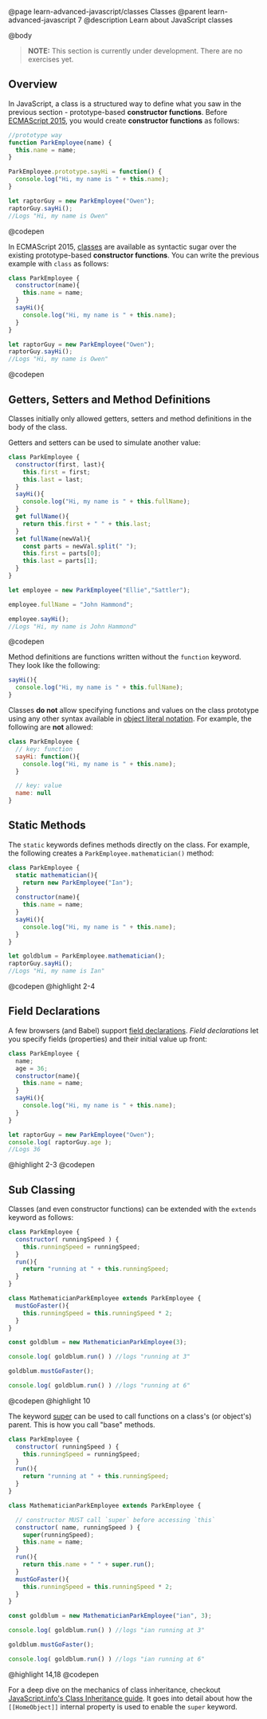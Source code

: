 @page learn-advanced-javascript/classes Classes
@parent learn-advanced-javascript 7
@description Learn about JavaScript classes

@body

> __NOTE:__ This section is currently under development.  There are no exercises yet.

## Overview

In JavaScript, a class is a structured way to define what you saw in the previous section - prototype-based __constructor functions__. Before [ECMAScript 2015](https://en.wikipedia.org/wiki/ECMAScript#6th_Edition_-_ECMAScript_2015), you would create __constructor functions__ as follows:

```js
//prototype way
function ParkEmployee(name) {
  this.name = name;
}

ParkEmployee.prototype.sayHi = function() {
  console.log("Hi, my name is " + this.name);
}

let raptorGuy = new ParkEmployee("Owen");
raptorGuy.sayHi();
//Logs "Hi, my name is Owen"
```
@codepen


In ECMAScript 2015, [classes](https://developer.mozilla.org/en-US/docs/Web/JavaScript/Reference/Classes) are available as syntactic sugar over the existing prototype-based __constructor functions__. You
can write the previous example with `class` as follows:

```js
class ParkEmployee {
  constructor(name){
    this.name = name;
  }
  sayHi(){
    console.log("Hi, my name is " + this.name);
  }
}

let raptorGuy = new ParkEmployee("Owen");
raptorGuy.sayHi();
//Logs "Hi, my name is Owen"
```
@codepen

## Getters, Setters and Method Definitions

Classes initially only allowed
getters, setters and method definitions
in the body of the class.

Getters and setters can be used to simulate another
value:

```js
class ParkEmployee {
  constructor(first, last){
    this.first = first;
    this.last = last;
  }
  sayHi(){
    console.log("Hi, my name is " + this.fullName);
  }
  get fullName(){
    return this.first + " " + this.last;
  }
  set fullName(newVal){
    const parts = newVal.split(" ");
    this.first = parts[0];
    this.last = parts[1];
  }
}

let employee = new ParkEmployee("Ellie","Sattler");

employee.fullName = "John Hammond";

employee.sayHi();
//Logs "Hi, my name is John Hammond"
```
@codepen

Method definitions are functions written without
the `function` keyword. They look like the following:

```js
sayHi(){
  console.log("Hi, my name is " + this.fullName);
}
```

Classes __do not__ allow specifying functions and
values on the class prototype using any other syntax available in
[object literal notation](https://developer.mozilla.org/en-US/docs/Web/JavaScript/Reference/Operators/Object_initializer). For example,
the following are __not__ allowed:

```js
class ParkEmployee {
  // key: function
  sayHi: function(){
    console.log("Hi, my name is " + this.name);
  }

  // key: value
  name: null
}
```


## Static Methods

The `static` keywords defines methods directly on the class.
For example, the following creates a `ParkEmployee.mathematician()` method:

```js
class ParkEmployee {
  static mathematician(){
    return new ParkEmployee("Ian");
  }
  constructor(name){
    this.name = name;
  }
  sayHi(){
    console.log("Hi, my name is " + this.name);
  }
}

let goldblum = ParkEmployee.mathematician();
raptorGuy.sayHi();
//Logs "Hi, my name is Ian"
```
@codepen
@highlight 2-4

## Field Declarations

A few browsers (and Babel) support [field declarations](https://developer.mozilla.org/en-US/docs/Web/JavaScript/Reference/Classes#Field_declarations). _Field declarations_ let you specify fields (properties)
and their initial value up front:

```js
class ParkEmployee {
  name;
  age = 36;
  constructor(name){
    this.name = name;
  }
  sayHi(){
    console.log("Hi, my name is " + this.name);
  }
}

let raptorGuy = new ParkEmployee("Owen");
console.log( raptorGuy.age );
//Logs 36
```
@highlight 2-3
@codepen



## Sub Classing

Classes (and even constructor functions) can be extended with the `extends` keyword as follows:

```js
class ParkEmployee {
  constructor( runningSpeed ) {
    this.runningSpeed = runningSpeed;
  }
  run(){
    return "running at " + this.runningSpeed;
  }
}

class MathematicianParkEmployee extends ParkEmployee {
  mustGoFaster(){
    this.runningSpeed = this.runningSpeed * 2;
  }
}

const goldblum = new MathematicianParkEmployee(3);

console.log( goldblum.run() ) //logs "running at 3"

goldblum.mustGoFaster();

console.log( goldblum.run() ) //logs "running at 6"
```
@codepen
@highlight 10

The keyword [super](https://developer.mozilla.org/en-US/docs/Web/JavaScript/Reference/Operators/super) can be used to call functions on a class's (or object's) parent. This is how you call "base" methods.

```js
class ParkEmployee {
  constructor( runningSpeed ) {
    this.runningSpeed = runningSpeed;
  }
  run(){
    return "running at " + this.runningSpeed;
  }
}

class MathematicianParkEmployee extends ParkEmployee {

  // constructor MUST call `super` before accessing `this`
  constructor( name, runningSpeed ) {
    super(runningSpeed);
    this.name = name;
  }
  run(){
    return this.name + " " + super.run();
  }
  mustGoFaster(){
    this.runningSpeed = this.runningSpeed * 2;
  }
}

const goldblum = new MathematicianParkEmployee("ian", 3);

console.log( goldblum.run() ) //logs "ian running at 3"

goldblum.mustGoFaster();

console.log( goldblum.run() ) //logs "ian running at 6"
```
@highlight 14,18
@codepen

For a deep dive on the mechanics of class inheritance, checkout
[JavaScript.info's Class Inheritance guide](https://javascript.info/class-inheritance). It
goes into detail about how the `[[HomeObject]]` internal property is used to enable the `super`
keyword.
